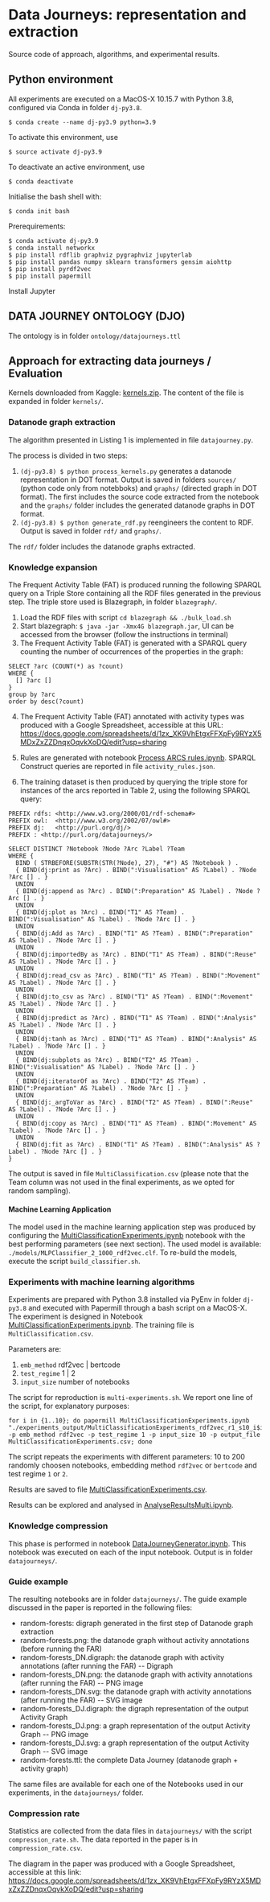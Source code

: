 # Data Journeys: representation and extraction
Source code of approach, algorithms, and experimental results.

## Python environment
All experiments are executed on a MacOS-X 10.15.7 with Python 3.8, configured via Conda in folder `dj-py3.8`.
```
$ conda create --name dj-py3.9 python=3.9
```
To activate this environment, use
```
$ source activate dj-py3.9
```
To deactivate an active environment, use
```
$ conda deactivate
```
Initialise the bash shell with:
```
$ conda init bash
```

Prerequirements:
```
$ conda activate dj-py3.9
$ conda install networkx
$ pip install rdflib graphviz pygraphviz jupyterlab
$ pip install pandas numpy sklearn transformers gensim aiohttp
$ pip install pyrdf2vec
$ pip install papermill

```
Install Jupyter
## DATA JOURNEY ONTOLOGY (DJO)
The ontology is in folder `ontology/datajourneys.ttl`

## Approach for extracting data journeys / Evaluation

Kernels downloaded from Kaggle: [kernels.zip](kernels.zip). The content of the file is expanded in folder `kernels/`.

### Datanode graph extraction

The algorithm presented in Listing 1 is implemented in file `datajourney.py`. 

The process is divided in two steps:

1) `(dj-py3.8) $ python process_kernels.py` generates a datanode representation in DOT format. Output is saved in folders `sources/` (python code only from notebboks) and `graphs/` (directed graph in DOT format). The first includes the source code extracted from the notebook and the `graphs/` folder includes the generated datanode graphs in DOT format.
2) `(dj-py3.8) $ python generate_rdf.py` reengineers the content to RDF. Output is saved in folder `rdf/` and `graphs/`.

The `rdf/` folder includes the datanode graphs extracted.

### Knowledge expansion

The Frequent Activity Table (FAT) is produced running the following SPARQL query on a Triple Store containing all the RDF files generated in the previous step.
The triple store used is Blazegraph, in folder `blazegraph/`.

1) Load the RDF files with script `cd blazegraph && ./bulk_load.sh`
2) Start blazegraph: `$ java -jar -Xmx4G blazegraph.jar`, UI can be accessed from the browser (follow the instructions in terminal)
3) The Frequent Activity Table (FAT) is generated with a SPARQL query counting the number of occurrences of the properties in the graph:
```
SELECT ?arc (COUNT(*) as ?count)
WHERE {
  [] ?arc []
} 
group by ?arc
order by desc(?count)
```
4) The Frequent Activity Table (FAT) annotated with activity types was produced with a Google Spreadsheet, accessible at this URL: https://docs.google.com/spreadsheets/d/1zx_XK9VhEtgxFFXpFy9RYzX5MDxZxZZDnqxOqvkXoDQ/edit?usp=sharing

5) Rules are generated with notebook [Process ARCS rules.ipynb](<Process ARCS rules.ipynb>). SPARQL Construct queries are reported in file `activity_rules.json`.
6) The training dataset is then produced by querying the triple store for instances of the arcs reported in Table 2, using the following SPARQL query:

```
PREFIX rdfs: <http://www.w3.org/2000/01/rdf-schema#> 
PREFIX owl:  <http://www.w3.org/2002/07/owl#> 
PREFIX dj:   <http://purl.org/dj/> 
PREFIX : <http://purl.org/datajourneys/> 

SELECT DISTINCT ?Notebook ?Node ?Arc ?Label ?Team
WHERE {
  BIND ( STRBEFORE(SUBSTR(STR(?Node), 27), "#") AS ?Notebook ) .
  { BIND(dj:print as ?Arc) . BIND(":Visualisation" AS ?Label) . ?Node ?Arc [] . }
  UNION
  { BIND(dj:append as ?Arc) . BIND(":Preparation" AS ?Label) . ?Node ?Arc [] . }
  UNION
  { BIND(dj:plot as ?Arc) . BIND("T1" AS ?Team) . BIND(":Visualisation" AS ?Label) . ?Node ?Arc [] . }
  UNION
  { BIND(dj:Add as ?Arc) . BIND("T1" AS ?Team) . BIND(":Preparation" AS ?Label) . ?Node ?Arc [] . }
  UNION
  { BIND(dj:importedBy as ?Arc) . BIND("T1" AS ?Team) . BIND(":Reuse" AS ?Label) . ?Node ?Arc [] . }
  UNION
  { BIND(dj:read_csv as ?Arc) . BIND("T1" AS ?Team) . BIND(":Movement" AS ?Label) . ?Node ?Arc [] . }
  UNION
  { BIND(dj:to_csv as ?Arc) . BIND("T1" AS ?Team) . BIND(":Movement" AS ?Label) . ?Node ?Arc [] . }
  UNION
  { BIND(dj:predict as ?Arc) . BIND("T1" AS ?Team) . BIND(":Analysis" AS ?Label) . ?Node ?Arc [] . }
  UNION
  { BIND(dj:tanh as ?Arc) . BIND("T1" AS ?Team) . BIND(":Analysis" AS ?Label) . ?Node ?Arc [] . }
  UNION
  { BIND(dj:subplots as ?Arc) . BIND("T2" AS ?Team) . BIND(":Visualisation" AS ?Label) . ?Node ?Arc [] . }
  UNION
  { BIND(dj:iteratorOf as ?Arc) . BIND("T2" AS ?Team) . BIND(":Preparation" AS ?Label) . ?Node ?Arc [] . }
  UNION
  { BIND(dj:_argToVar as ?Arc) . BIND("T2" AS ?Team) . BIND(":Reuse" AS ?Label) . ?Node ?Arc [] . }
  UNION
  { BIND(dj:copy as ?Arc) . BIND("T1" AS ?Team) . BIND(":Movement" AS ?Label) . ?Node ?Arc [] . }
  UNION
  { BIND(dj:fit as ?Arc) . BIND("T1" AS ?Team) . BIND(":Analysis" AS ?Label) . ?Node ?Arc [] . }
}
```
The output is saved in file `MultiClassification.csv` (please note that the Team column was not used in the final experiments, as we opted for random sampling).

#### Machine Learning Application
The model used in the machine learning application step was produced by configuring the [MultiClassificationExperiments.ipynb](MultiClassificationExperiments.ipynb) notebook with the best performing parameters (see next section). The used model is available: `./models/MLPClassifier_2_1000_rdf2vec.clf`.
To re-build the models, execute the script `build_classifier.sh`.

### Experiments with machine learning algorithms

Experiments are prepared with Python 3.8 installed via PyEnv in folder `dj-py3.8` and executed with Papermill through a bash script on a MacOS-X. 
The experiment is designed in Notebook [MultiClassificationExperiments.ipynb](MultiClassificationExperiments.ipynb).
The training file is `MultiClassification.csv`.

Parameters are:
1) `emb_method` rdf2vec | bertcode
2) `test_regime` 1 | 2 
3) `input_size` number of notebooks

The script for reproduction is `multi-experiments.sh`. We report one line of the script, for explanatory purposes:
```
for i in {1..10}; do papermill MultiClassificationExperiments.ipynb "./experiments_output/MultiClassificationExperiments_rdf2vec_r1_s10_i$i.ipynb" -p emb_method rdf2vec -p test_regime 1 -p input_size 10 -p output_file MultiClassificationExperiments.csv; done
```
The script repeats the experiments with different parameters: 10 to 200 randomly choosen notebooks, embedding method `rdf2vec` or `bertcode` and test regime `1` or `2`.

Results are saved to file [MultiClassificationExperiments.csv](MultiClassificationExperiments).

Results can be explored and analysed in [AnalyseResultsMulti.ipynb](AnalyseResultsMulti.ipynb).
### Knowledge compression
This phase is performed in notebook [DataJourneyGenerator.ipynb](DataJourneyGenerator.ipynb). This notebook was executed on each of the input notebook. Output is in folder `datajourneys/`. 

### Guide example
The resulting notebooks are in folder `datajourneys/`. The guide example discussed in the paper is reported in the following files:

- random-forests: digraph generated in the first step of Datanode graph extraction
- random-forests.png: the datanode graph without activity annotations (before running the FAR)
- random-forests_DN.digraph: the datanode graph with activity annotations (after running the FAR) -- Digraph
- random-forests_DN.png: the datanode graph with activity annotations (after running the FAR) -- PNG image
- random-forests_DN.svg: the datanode graph with activity annotations (after running the FAR) -- SVG image
- random-forests_DJ.digraph: the digraph representation of the output Activity Graph
- random-forests_DJ.png: a graph representation of the output Activity Graph -- PNG image
- random-forests_DJ.svg: a graph representation of the output Activity Graph -- SVG image
- random-forests.ttl: the complete Data Journey (datanode graph + activity graph)

The same files are available for each one of the Notebooks used in our experiments, in the `datajourneys/` folder.

### Compression rate

Statistics are collected from the data files in `datajourneys/` with the script `compression_rate.sh`. The data reported in the paper is in `compression_rate.csv`.

The diagram in the paper was produced with a Google Spreadsheet, accessible at this link: https://docs.google.com/spreadsheets/d/1zx_XK9VhEtgxFFXpFy9RYzX5MDxZxZZDnqxOqvkXoDQ/edit?usp=sharing
